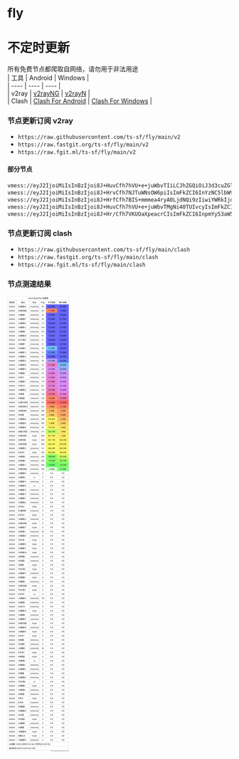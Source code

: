 # fly
# 不定时更新
所有免费节点都爬取自网络，请勿用于非法用途  
|  工具  | Android  | Windows  |  
|  ----  | ----   | ----  |  
| v2ray  | [v2rayNG](https://github.com/2dust/v2rayNG/releases) | [v2rayN](https://github.com/2dust/v2rayN/releases) |  
| Clash  | [Clash For Android](https://github.com/Kr328/ClashForAndroid/releases) | [Clash For Windows](https://github.com/Fndroid/clash_for_windows_pkg/releases) | 
  
### 节点更新订阅  v2ray
- `https://raw.githubusercontent.com/ts-sf/fly/main/v2`  
- `https://raw.fastgit.org/ts-sf/fly/main/v2`  
- `https://raw.fgit.ml/ts-sf/fly/main/v2`  
#### 部分节点  
``` 
vmess://eyJ2IjoiMiIsInBzIjoi8J+HuvCfh7hVU+e+juWbvTIiLCJhZGQiOiJ3d3cuZGlnaXRhbG9jZWFuLmNvbSIsInBvcnQiOiI4MDgwIiwiaWQiOiIzZDgyNzRkMy1hOTc3LTRiYzItYTQ2MS04MDg2OTYzYWFmYzAiLCJhaWQiOiIwIiwic2N5IjoiYXV0byIsIm5ldCI6IndzIiwidHlwZSI6Im5vbmUiLCJob3N0Ijoic3Nyc3ViLnYwMi5zc3JzdWIuY29tIiwicGF0aCI6Ii9hcGkvdjMvZG93bmxvYWQuZ2V0RmlsZSIsInRscyI6IiIsInNuaSI6IiIsInRlc3RfbmFtZSI6IlVT576O5Zu9MiJ9
vmess://eyJ2IjoiMiIsInBzIjoi8J+HrvCfh7NJTuWNsOW6piIsImFkZCI6InYzNC5lbW92cG4ueHl6IiwicG9ydCI6Ijg0NDMiLCJpZCI6IjE5ZWQ1Mjg4LWQyN2QtNDNjNC1iNTYwLTA3ZTc1NzlmYjRmZCIsImFpZCI6IjAiLCJzY3kiOiJhdXRvIiwibmV0Ijoid3MiLCJ0eXBlIjoibm9uZSIsImhvc3QiOiJ2MzQuZW1vdnBuLnh5eiIsInBhdGgiOiIvIiwidGxzIjoidGxzIiwic25pIjoiIiwidGVzdF9uYW1lIjoiSU7ljbDluqYifQ==
vmess://eyJ2IjoiMiIsInBzIjoi8J+HrfCfh7BIS+mmmea4ryA0LjdNQi9zIiwiYWRkIjoiMTU2LjI0NS44LjEyOCIsInBvcnQiOiI0ODEyMCIsImlkIjoiM2NhOTEyZGEtNmFjMi00MThmLWI5Y2YtNDViNmY2OTQ1NzliIiwiYWlkIjoiNjQiLCJzY3kiOiJhdXRvIiwibmV0IjoidGNwIiwidHlwZSI6Im5vbmUiLCJob3N0IjoiIiwicGF0aCI6IiIsInRscyI6IiIsInNuaSI6IiIsInRlc3RfbmFtZSI6IkhL6aaZ5rivIn0=
vmess://eyJ2IjoiMiIsInBzIjoi8J+HuvCfh7hVU+e+juWbvTMgNi40TUIvcyIsImFkZCI6IjEwNC4zMS4xNi4xOTciLCJwb3J0IjoiNDQzIiwiaWQiOiJiMTM1ODFhYi03MzZiLTQyMjEtZmFjYS1jMTc4MmY5NTZlNTAiLCJhaWQiOiIwIiwic2N5IjoiYXV0byIsIm5ldCI6IndzIiwidHlwZSI6IiIsImhvc3QiOiJNY2ktUmlnaHRlbC10YWxpYS1tb2toYWJlcmF0LmlyYW5jZWxsLWlyYW5jZWxsLndlYnNpdGUiLCJwYXRoIjoiL0BTZXl5ZWRNVCBAU2V5eWVkTVQiLCJ0bHMiOiJ0bHMiLCJzbmkiOiJNY2kyLVJpZ2h0ZWwtdGFsaWEtbW9raGFiZXJhdC5pcmFuY2VsbC1pcmFuY2VsbC53ZWJzaXRlIiwidGVzdF9uYW1lIjoiVVPnvo7lm70zIn0=
vmess://eyJ2IjoiMiIsInBzIjoi8J+Hr/Cfh7VKUOaXpeacrCIsImFkZCI6InpmYy53aW5kb3dzdXBkYXRlMS5jb20iLCJwb3J0IjoiNDQzIiwiaWQiOiIzMjA2OGVkYS1hZGFkLTQzMWEtYmZkNC0yZjdkNGM3MzUwN2MiLCJhaWQiOiIwIiwic2N5IjoiYXV0byIsIm5ldCI6IndzIiwidHlwZSI6Im5vbmUiLCJob3N0IjoianAzLnBxamMuYnV6eiIsInBhdGgiOiIvcHEvanAzP2VkPTIwNDgiLCJ0bHMiOiJ0bHMiLCJzbmkiOiIiLCJ0ZXN0X25hbWUiOiJKUOaXpeacrCJ9
```
### 节点更新订阅  clash
- `https://raw.githubusercontent.com/ts-sf/fly/main/clash`  
- `https://raw.fastgit.org/ts-sf/fly/main/clash`  
- `https://raw.fgit.ml/ts-sf/fly/main/clash`  

### 节点测速结果
![image](traffic.png)
